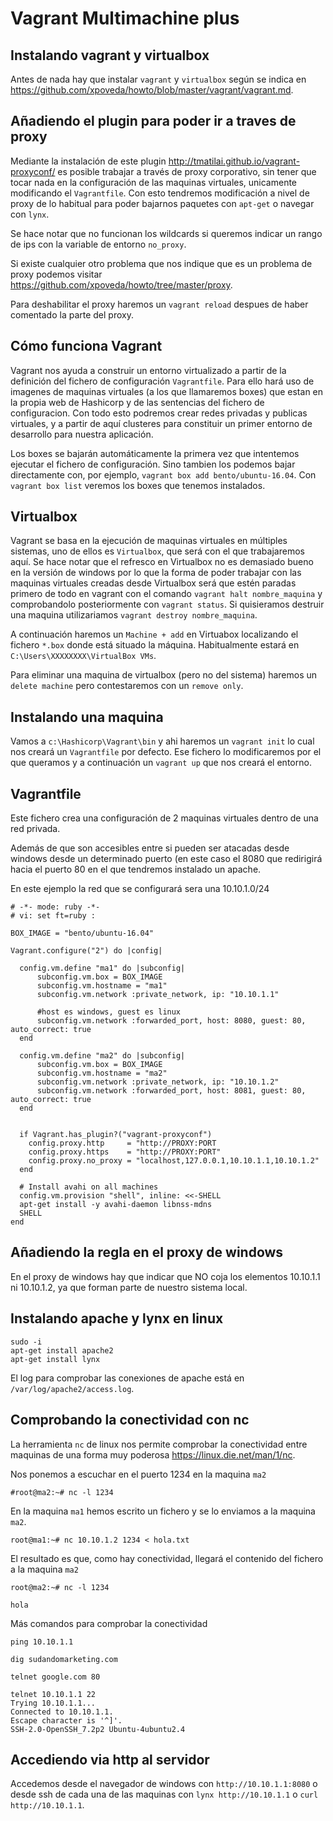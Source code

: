 Vagrant Multimachine plus
=========================

Instalando vagrant y virtualbox
-------------------------------
Antes de nada hay que instalar `vagrant` y `virtualbox` según se indica en https://github.com/xpoveda/howto/blob/master/vagrant/vagrant.md.

Añadiendo el plugin para poder ir a traves de proxy
---------------------------------------------------
Mediante la instalación de este plugin http://tmatilai.github.io/vagrant-proxyconf/ es posible trabajar a través de proxy corporativo, sin tener que tocar nada en la configuración de las maquinas virtuales, unicamente modificando el `Vagrantfile`. Con esto tendremos modificación a nivel de proxy de lo habitual para poder bajarnos paquetes con `apt-get` o navegar con `lynx`.

Se hace notar que no funcionan los wildcards si queremos indicar un rango de ips con la variable de entorno `no_proxy`.

Si existe cualquier otro problema que nos indique que es un problema de proxy podemos visitar https://github.com/xpoveda/howto/tree/master/proxy.

Para deshabilitar el proxy haremos un `vagrant reload` despues de haber comentado la parte del proxy.


Cómo funciona Vagrant
----------------------
Vagrant nos ayuda a construir un entorno virtualizado a partir de la definición del fichero de configuración `Vagrantfile`.
Para ello hará uso de imagenes de maquinas virtuales (a los que llamaremos boxes) que estan en la propia web de Hashicorp y de las sentencias del fichero de configuracion. Con todo esto podremos crear redes privadas y publicas virtuales, y a partir de aquí clusteres para constituir un primer entorno de desarrollo para nuestra aplicación.

Los boxes se bajarán automáticamente la primera vez que intentemos ejecutar el fichero de configuración.
Sino tambien los podemos bajar directamente con, por ejemplo, `vagrant box add bento/ubuntu-16.04`. Con `vagrant box list` veremos los boxes que tenemos instalados.

Virtualbox
----------
Vagrant se basa en la ejecución de maquinas virtuales en múltiples sistemas, uno de ellos es `Virtualbox`, que será con el que trabajaremos aquí. Se hace notar que el refresco en Virtualbox no es demasiado bueno en la versión de windows por lo que la forma de poder trabajar con las maquinas virtuales creadas desde Virtualbox será que estén paradas primero de todo en vagrant con el comando `vagrant halt nombre_maquina` y comprobandolo posteriormente con `vagrant status`. Si quisieramos destruir una maquina utilizariamos `vagrant destroy nombre_maquina`.

A continuación haremos un `Machine + add` en Virtuabox localizando el fichero `*.box` donde está situado la máquina. Habitualmente estará en `C:\Users\XXXXXXXX\VirtualBox VMs`.

Para eliminar una maquina de virtualbox (pero no del sistema) haremos un `delete machine` pero contestaremos con un `remove only`.

Instalando una maquina
-----------------------
Vamos a `c:\Hashicorp\Vagrant\bin` y ahi haremos un `vagrant init` lo cual nos creará un `Vagrantfile` por defecto. Ese fichero lo modificaremos por el que queramos y a continuación un `vagrant up` que nos creará el entorno.

Vagrantfile
-----------
Este fichero crea una configuración de 2 maquinas virtuales dentro de una red privada.

Además de que son accesibles entre si pueden ser atacadas desde windows desde un determinado puerto (en este caso el 8080 que redirigirá hacia el puerto 80 en el que tendremos instalado un apache.

En este ejemplo la red que se configurará sera una 10.10.1.0/24

```
# -*- mode: ruby -*-
# vi: set ft=ruby :

BOX_IMAGE = "bento/ubuntu-16.04"

Vagrant.configure("2") do |config|

  config.vm.define "ma1" do |subconfig|
      subconfig.vm.box = BOX_IMAGE
      subconfig.vm.hostname = "ma1"
      subconfig.vm.network :private_network, ip: "10.10.1.1"

      #host es windows, guest es linux
      subconfig.vm.network :forwarded_port, host: 8080, guest: 80, auto_correct: true
  end

  config.vm.define "ma2" do |subconfig|
      subconfig.vm.box = BOX_IMAGE
      subconfig.vm.hostname = "ma2"
      subconfig.vm.network :private_network, ip: "10.10.1.2"
      subconfig.vm.network :forwarded_port, host: 8081, guest: 80, auto_correct: true
  end  


  if Vagrant.has_plugin?("vagrant-proxyconf")
    config.proxy.http     = "http://PROXY:PORT
    config.proxy.https    = "http://PROXY:PORT"
    config.proxy.no_proxy = "localhost,127.0.0.1,10.10.1.1,10.10.1.2"
  end
  	
  # Install avahi on all machines 
  config.vm.provision "shell", inline: <<-SHELL 
  apt-get install -y avahi-daemon libnss-mdns
  SHELL
end
```
Añadiendo la regla en el proxy de windows
-----------------------------------------
En el proxy de windows hay que indicar que NO coja los elementos 10.10.1.1 ni 10.10.1.2, ya que forman parte de nuestro sistema local.

Instalando apache y lynx en linux
---------------------------------
```
sudo -i
apt-get install apache2
apt-get install lynx
```

El log para comprobar las conexiones de apache está en `/var/log/apache2/access.log`.

Comprobando la conectividad con nc
----------------------------------
La herramienta `nc` de linux nos permite comprobar la conectividad entre maquinas de una forma muy poderosa https://linux.die.net/man/1/nc.

Nos ponemos a escuchar en el puerto 1234 en la maquina `ma2`
```
#root@ma2:~# nc -l 1234

```

En la maquina `ma1` hemos escrito un fichero y se lo enviamos a la maquina `ma2`.
```
root@ma1:~# nc 10.10.1.2 1234 < hola.txt
```

El resultado es que, como hay conectividad, llegará el contenido del fichero a la maquina `ma2`
```
root@ma2:~# nc -l 1234

hola
```

Más comandos para comprobar la conectividad
```
ping 10.10.1.1

dig sudandomarketing.com

telnet google.com 80

telnet 10.10.1.1 22
Trying 10.10.1.1...
Connected to 10.10.1.1.
Escape character is '^]'.
SSH-2.0-OpenSSH_7.2p2 Ubuntu-4ubuntu2.4
```

Accediendo via http al servidor
-------------------------------
Accedemos desde el navegador de windows con `http://10.10.1.1:8080` o desde ssh de cada una de las maquinas con `lynx http://10.10.1.1` o `curl http://10.10.1.1`.
